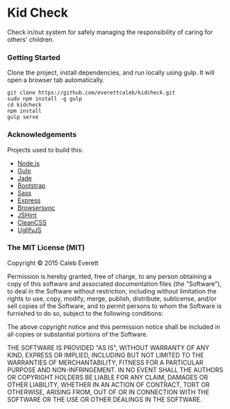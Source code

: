 # Kid Check
Check in/out system for safely managing the responsibility of caring for others' children.

### Getting Started

Clone the project, install dependencies, and run locally using gulp. It will open a browser tab automatically.

    git clone https://github.com/everettcaleb/kidcheck.git
    sudo npm install -g gulp
    cd kidcheck
    npm install
    gulp serve

### Acknowledgements

Projects used to build this:
- [Node.js](https://nodejs.org)
- [Gulp](http://gulpjs.com)
- [Jade](http://jade-lang.com)
- [Bootstrap](http://getbootstrap.com)
- [Sass](http://sass-lang.com)
- [Express](http://expressjs.com)
- [Browsersync](http://www.browsersync.io)
- [JSHint](http://jshint.com)
- [CleanCSS](http://www.cleancss.com)
- [UglifyJS](http://lisperator.net/uglifyjs)

### The MIT License (MIT)

Copyright &copy; 2015 Caleb Everett

Permission is hereby granted, free of charge, to any person obtaining a copy
of this software and associated documentation files (the "Software"), to deal
in the Software without restriction, including without limitation the rights
to use, copy, modify, merge, publish, distribute, sublicense, and/or sell
copies of the Software, and to permit persons to whom the Software is
furnished to do so, subject to the following conditions:

The above copyright notice and this permission notice shall be included in all
copies or substantial portions of the Software.

THE SOFTWARE IS PROVIDED "AS IS", WITHOUT WARRANTY OF ANY KIND, EXPRESS OR
IMPLIED, INCLUDING BUT NOT LIMITED TO THE WARRANTIES OF MERCHANTABILITY,
FITNESS FOR A PARTICULAR PURPOSE AND NON-INFRINGEMENT. IN NO EVENT SHALL THE
AUTHORS OR COPYRIGHT HOLDERS BE LIABLE FOR ANY CLAIM, DAMAGES OR OTHER
LIABILITY, WHETHER IN AN ACTION OF CONTRACT, TORT OR OTHERWISE, ARISING FROM,
OUT OF OR IN CONNECTION WITH THE SOFTWARE OR THE USE OR OTHER DEALINGS IN THE
SOFTWARE.
